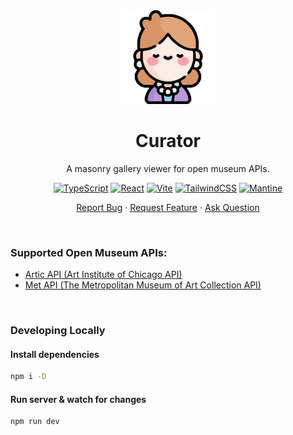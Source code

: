 <div align="center">
    <img height=150 src="./curator.svg" alt="curator icon">
    <h1>Curator</h1>
    <p>A masonry gallery viewer for open museum APIs.</p>
    <p>
        <a href="https://www.typescriptlang.org/"><img src="https://img.shields.io/badge/TypeScript-007ACC?style=for-the-badge&logo=typescript&logoColor=white" alt="TypeScript"></img></a>
        <a href="https://react.dev/"><img src="https://img.shields.io/badge/React-20232A?style=for-the-badge&logo=react&logoColor=61DAFB" alt="React"></img></a>
        <a href="https://vite.dev/"><img src="https://img.shields.io/badge/Vite-B73BFE?style=for-the-badge&logo=vite&logoColor=FFD62E" alt="Vite"></img></a>
        <a href="https://tailwindcss.com/"><img src="https://img.shields.io/badge/Tailwind_CSS-38B2AC?style=for-the-badge&logo=tailwind-css&logoColor=white" alt="TailwindCSS"></img></a>
        <a href="https://mantine.dev/"><img src="https://img.shields.io/badge/Mantine-339AF0?style=for-the-badge&logo=mantine&logoColor=white" alt="Mantine"></img></a>
    </p>
    <p>
        <a href="https://github.com/seyLu/curator/issues/new">Report Bug</a>
        ·
        <a href="https://github.com/seyLu/curator/issues/new">Request Feature</a>
        ·
        <a href="https://github.com/seyLu/curator/discussions">Ask Question</a>
    </p>
</div>

<br>

### Supported Open Museum APIs:

- [Artic API (Art Institute of Chicago API)](https://api.artic.edu/docs/)
- [Met API (The Metropolitan Museum of Art Collection API)](https://metmuseum.github.io/)

<br>

### Developing Locally

#### Install dependencies

```bash
npm i -D
```

#### Run server & watch for changes

```bash
npm run dev
```
